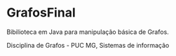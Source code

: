 # GrafosFinal 

Bibilioteca em Java para manipulação básica de Grafos.

Disciplina de Grafos - PUC MG, Sistemas de informação
